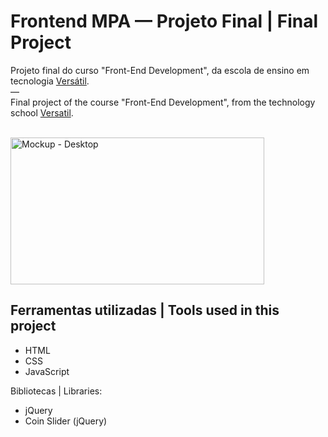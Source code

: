 # Frontend MPA — Projeto Final | Final Project

Projeto final do curso "Front-End Development", da escola de ensino em tecnologia [Versátil](https://versatilti.com.br/).
<br>—<br>
Final project of the course "Front-End Development", from the technology school [Versatil](https://versatilti.com.br/).

<br>
  <img width="406" height="235" alt="Mockup - Desktop" src="https://github.com/user-attachments/assets/897b9c9b-e88a-4d9d-9ab0-888d93572cd2" />
<br>

## Ferramentas utilizadas | Tools used in this project

- HTML
- CSS
- JavaScript

Bibliotecas | Libraries:
- jQuery
- Coin Slider (jQuery)
